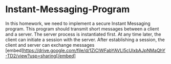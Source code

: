 # Instant-Messaging-Program
In this homework, we need to implement a secure Instant Messaging program. This program should transmit short messages between a client and a server. The server process is instantiated first. At any time later, the client can initiate a session with the server. After establishing a session, the client and server can exchange messages
[embed]https://drive.google.com/file/d/1ZiCIWFabYAVLl5cUlxbAJpNMaQhY-TD2/view?usp=sharing[/embed]
